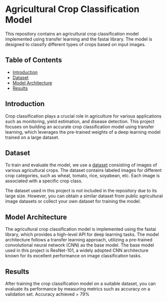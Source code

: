 # Agricultural Crop Classification Model

This repository contains an agricultural crop classification model implemented using transfer learning and the fastai library. The model is designed to classify different types of crops based on input images.

## Table of Contents
- [Introduction](#introduction)
- [Dataset](#dataset)
- [Model Architecture](#model-architecture)
- [Results](#results)

## Introduction

Crop classification plays a crucial role in agriculture for various applications such as monitoring, yield estimation, and disease detection. This project focuses on building an accurate crop classification model using transfer learning, which leverages the pre-trained weights of a deep learning model trained on a large dataset.

## Dataset

To train and evaluate the model, we use a [dataset](https://www.kaggle.com/datasets/mdwaquarazam/agricultural-crops-image-classification) consisting of images of various agricultural crops. The dataset contains labeled images for different crop categories, such as wheat, tomato, rice, soyabean, etc. Each image is associated with a specific crop class.

The dataset used in this project is not included in the repository due to its large size. However, you can obtain a similar dataset from public agricultural image datasets or collect your own dataset for training the model.

## Model Architecture

The agricultural crop classification model is implemented using the fastai library, which provides a high-level API for deep learning tasks. The model architecture follows a transfer learning approach, utilizing a pre-trained convolutional neural network (CNN) as the base model. The base model used in this project is ResNet-101, a widely adopted CNN architecture known for its excellent performance on image classification tasks.

## Results

After training the crop classification model on a suitable dataset, you can evaluate its performance by measuring metrics such as accuracy on a validation set. Accuracy achieved = 79%
